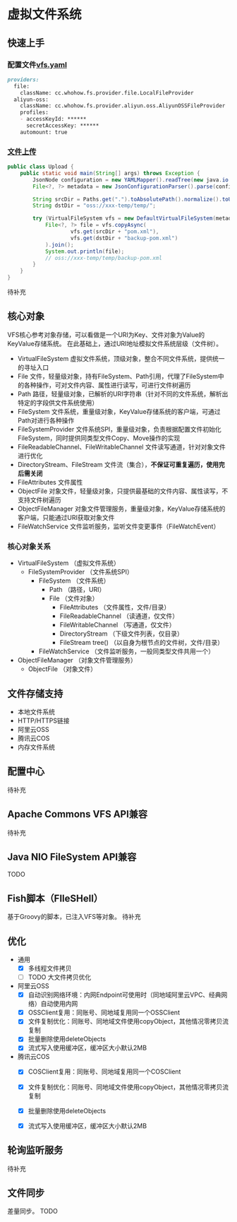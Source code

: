 # 虚拟文件系统

## 快速上手
### 配置文件[vfs.yaml](vfs.yaml.md)
```markdown
providers:
  file:
    className: cc.whohow.fs.provider.file.LocalFileProvider
  aliyun-oss:
    className: cc.whohow.fs.provider.aliyun.oss.AliyunOSSFileProvider
    profiles:
    - accessKeyId: ******
      secretAccessKey: ******
    automount: true
```


### [文件上传](src/test/java/example/Upload.java)
```java
public class Upload {
    public static void main(String[] args) throws Exception {
        JsonNode configuration = new YAMLMapper().readTree(new java.io.File("vfs.yaml"));
        File<?, ?> metadata = new JsonConfigurationParser().parse(configuration).build();

        String srcDir = Paths.get(".").toAbsolutePath().normalize().toUri().toString();
        String dstDir = "oss://xxx-temp/temp/";

        try (VirtualFileSystem vfs = new DefaultVirtualFileSystem(metadata)) {
            File<?, ?> file = vfs.copyAsync(
                    vfs.get(srcDir + "pom.xml"),
                    vfs.get(dstDir + "backup-pom.xml")
            ).join();
            System.out.println(file);
            // oss://xxx-temp/temp/backup-pom.xml
        }
    }
}
```
待补充


## 核心对象
VFS核心参考对象存储，可以看做是一个URI为Key、文件对象为Value的KeyValue存储系统。
在此基础上，通过URI地址模拟文件系统层级（文件树）。
* VirtualFileSystem 虚拟文件系统，顶级对象，整合不同文件系统，提供统一的寻址入口
* File 文件，轻量级对象，持有FileSystem、Path引用，代理了FileSystem中的各种操作，可对文件内容、属性进行读写，可进行文件树遍历
* Path 路径，轻量级对象，已解析的URI字符串（针对不同的文件系统，解析出特定的字段供文件系统使用）
* FileSystem 文件系统，重量级对象，KeyValue存储系统的客户端，可通过Path对进行各种操作
* FileSystemProvider 文件系统SPI，重量级对象，负责根据配置文件初始化FileSystem，同时提供同类型文件Copy、Move操作的实现
* FileReadableChannel、FileWritableChannel 文件读写通道，针对对象文件进行优化
* DirectoryStream、FileStream 文件流（集合），**不保证可重复遍历，使用完后需关闭**
* FileAttributes 文件属性
* ObjectFile 对象文件，轻量级对象，只提供最基础的文件内容、属性读写，不支持文件树遍历
* ObjectFileManager 对象文件管理服务，重量级对象，KeyValue存储系统的客户端，只能通过URI获取对象文件
* FileWatchService 文件监听服务，监听文件变更事件（FileWatchEvent）

### 核心对象关系
* VirtualFileSystem （虚拟文件系统）
  * FileSystemProvider （文件系统SPI）
    * FileSystem （文件系统）
      * Path （路径，URI）
      * File （文件对象）
        * FileAttributes （文件属性，文件/目录）
        * FileReadableChannel （读通道，仅文件）
        * FileWritableChannel （写通道，仅文件）
        * DirectoryStream （下级文件列表，仅目录）
        * FileStream tree() （以自身为根节点的文件树，文件/目录）
    * FileWatchService （文件监听服务，一般同类型文件共用一个）
* ObjectFileManager （对象文件管理服务）
  * ObjectFile （对象文件）

## 文件存储支持
* 本地文件系统
* HTTP/HTTPS链接
* 阿里云OSS
* 腾讯云COS
* 内存文件系统



## 配置中心
待补充



## Apache Commons VFS API兼容
待补充



## Java NIO FileSystem API兼容
TODO



## Fish脚本（FIleSHell）
基于Groovy的脚本，已注入VFS等对象。
待补充



## 优化
* 通用
  * [x] 多线程文件拷贝
  * [ ] TODO 大文件拷贝优化
* 阿里云OSS
  * [x] 自动识别网络环境：内网Endpoint可使用时（同地域阿里云VPC、经典网络）自动使用内网
  * [x] OSSClient复用：同账号、同地域复用同一个OSSClient
  * [x] 文件复制优化：同账号、同地域文件使用copyObject，其他情况零拷贝流复制
  * [x] 批量删除使用deleteObjects
  * [x] 流式写入使用缓冲区，缓冲区大小默认2MB
* 腾讯云COS
  * [x] COSClient复用：同账号、同地域复用同一个COSClient
  * [x] 文件复制优化：同账号、同地域文件使用copyObject，其他情况零拷贝流复制
  * [x] 批量删除使用deleteObjects
  * [x] 流式写入使用缓冲区，缓冲区大小默认2MB



## 轮询监听服务
待补充



## 文件同步
差量同步。
TODO